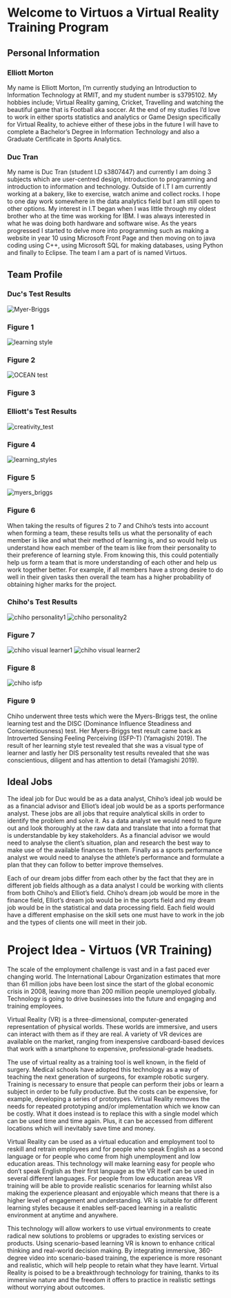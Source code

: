 # Welcome to Virtuos a Virtual Reality Training Program

## Personal Information

### Elliott Morton
My name is Elliott Morton, I’m currently studying an Introduction to Information Technology at RMIT, and my student number is s3795102. My hobbies include; Virtual Reality gaming, Cricket, Travelling and watching the beautiful game that is Football aka soccer. At the end of my studies I’d love to work in either sports statistics and analytics or Game Design specifically for Virtual Reality, to achieve either of these jobs in the future I will have to complete a Bachelor’s Degree in Information Technology and also a Graduate Certificate in Sports Analytics.

### Duc Tran
My name is Duc Tran (student I.D s3807447) and currently I am doing 3 subjects which are user-centred design, introduction to programming and introduction to information and technology. Outside of I.T I am currently working at a bakery, like to exercise, watch anime and collect rocks. I hope to one day work somewhere in the data analytics field but I am still open to other options. My interest in I.T began when I was little through my oldest brother who at the time was working for IBM. I was always interested in what he was doing both hardware and software wise. As the years progressed I started to delve more into programming such as making a website in year 10 using Microsoft Front Page and then moving on to java coding using C++, using Microsoft SQL for making databases, using Python and finally to Eclipse. The team I am a part of is named Virtuos.

## Team Profile

### Duc's Test Results
![Myer-Briggs](https://user-images.githubusercontent.com/51364646/61107622-b55f2400-a4c3-11e9-87bd-ae7ab2986fbc.JPG)

### Figure 1

![learning style](https://user-images.githubusercontent.com/51364646/61107741-f7886580-a4c3-11e9-9bc4-51283da2b927.JPG)

### Figure 2

![OCEAN test](https://user-images.githubusercontent.com/51364646/61107996-7ed5d900-a4c4-11e9-9c2c-ab8435f1dcd9.JPG)

### Figure 3

### Elliott's Test Results
![creativity_test](https://user-images.githubusercontent.com/51364646/61108455-aaa58e80-a4c5-11e9-8c4c-55ae559976c9.PNG)

### Figure 4

![learning_styles](https://user-images.githubusercontent.com/51364646/61108549-e6d8ef00-a4c5-11e9-8688-66d462b75832.PNG)

### Figure 5

![myers_briggs](https://user-images.githubusercontent.com/51364646/61108628-27386d00-a4c6-11e9-82b7-31a61c9992d1.PNG)

### Figure 6

When taking the results of figures 2 to 7 and Chiho’s tests into account when forming a team, these results tells us what the personality of each member is like and what their method of learning is, and so would help us understand how each member of the team is like from their personality to their preference of learning style. From knowing this, this could potentially help us form a team that is more understanding of each other and help us work together better. For example, if all members have a strong desire to do well in their given tasks then overall the team has a higher probability of obtaining higher marks for the project.

### Chiho's Test Results
![chiho personality1](https://user-images.githubusercontent.com/51364646/61178362-0b9ca600-a62f-11e9-91ae-dfd612391cfb.png)
![chiho personality2](https://user-images.githubusercontent.com/51364646/61178370-371f9080-a62f-11e9-8ef1-c755bb7e883a.png)

### Figure 7

![chiho visual learner1](https://user-images.githubusercontent.com/51364646/61178396-954c7380-a62f-11e9-8391-0162f00355ff.png)
![chiho visual learner2](https://user-images.githubusercontent.com/51364646/61178400-a85f4380-a62f-11e9-8654-f2945baf28a3.png)

### Figure 8

![chiho isfp](https://user-images.githubusercontent.com/51364646/61178408-cd53b680-a62f-11e9-9907-64a91d1bc7a5.png)

### Figure 9

Chiho underwent three tests which were the Myers-Briggs test, the online learning test and the DISC (Dominance Influence Steadiness and Conscientiousness) test. Her Myers-Briggs test result came back as Introverted Sensing Feeling Perceiving (ISFP-T) (Yamagishi 2019). The result of her learning style test revealed that she was a visual type of learner and lastly her DIS personality test results revealed that she was conscientious, diligent and has attention to detail (Yamagishi 2019).

## Ideal Jobs
The ideal job for Duc would be as a data analyst, Chiho’s ideal job would be as a financial advisor and Elliot’s ideal job would be as a sports performance analyst. These jobs are all jobs that require analytical skills in order to identify the problem and solve it. As a data analyst we would need to figure out and look thoroughly at the raw data and translate that into a format that is understandable by key stakeholders. As a financial advisor we would need to analyse the client’s situation, plan and research the best way to make use of the available finances to them. Finally as a sports performance analyst we would need to analyse the athlete’s performance and formulate a plan that they can follow to better improve themselves.

Each of our dream jobs differ from each other by the fact that they are in different job fields although as a data analyst I could be working with clients from both Chiho’s and Elliot’s field. Chiho’s dream job would be more in the finance field, Elliot’s dream job would be in the sports field and my dream job would be in the statistical and data processing field. Each field would have a different emphasise on the skill sets one must have to work in the job and the types of clients one will meet in their job.

# Project Idea - Virtuos (VR Training)
The scale of the employment challenge is vast and in a fast paced ever changing world. The International Labour Organization estimates that more than 61 million jobs have been lost since the start of the global economic crisis in 2008, leaving more than 200 million people unemployed globally. Technology is going to drive businesses into the future and engaging and training employees. 

Virtual Reality (VR) is a three-dimensional, computer-generated representation of physical worlds. These worlds are immersive, and users can interact with them as if they are real. A variety of VR devices are available on the market, ranging from inexpensive cardboard-based devices that work with a smartphone to expensive, professional-grade headsets.

The use of virtual reality as a training tool is well known, in the field of surgery. Medical schools have adopted this technology as a way of teaching the next generation of surgeons, for example robotic surgery. Training is necessary to ensure that people can perform their jobs or learn a subject in order to be fully productive. But the costs can be expensive, for example, developing a series of prototypes. Virtual Reality removes the needs for repeated prototyping and/or implementation which we know can be costly. What it does instead is to replace this with a single model which can be used time and time again. Plus, it can be accessed from different locations which will inevitably save time and money.

Virtual Reality can be used as a virtual education and employment tool to reskill and retrain employees and for people who speak English as a second language or for people who come from high unemployment and low education areas. This technology will make learning easy for people who don’t speak English as their first language as the VR itself can be used in several different languages. For people from low education areas VR training will be able to provide realistic scenarios for learning whilst also making the experience pleasant and enjoyable which means that there is a higher level of engagement and understanding. VR is suitable for different learning styles because it enables self-paced learning in a realistic environment at anytime and anywhere. 

This technology will allow workers to use virtual environments to create radical new solutions to problems or upgrades to existing services or products. Using scenario-based learning VR is known to enhance critical thinking and real-world decision making. By integrating immersive, 360-degree video into scenario-based training, the experience is more resonant and realistic, which will help people to retain what they have learnt. 
Virtual Reality is poised to be a breakthrough technology for training, thanks to its immersive nature and the freedom it offers to practice in realistic settings without worrying about outcomes. 
